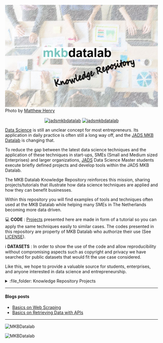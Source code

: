 ![image](https://github.com/MKB-Datalab/mkbdatalab_knowledge_repository_main/blob/master/images/repository_readme_image_v01.JPG)
Photo by [Matthew Henry](https://burst.shopify.com/@matthew_henry)

<p align="center">
<a href="https://www.linkedin.com/company/jadsmkbdatalab/" target="blank"><img align="center" src="https://img.shields.io/badge/-LinkedIn-039BE5?style=for-the-badge&logo=Linkedin&logoColor=white&link=https://www.linkedin.com/in/mgrootendorst/" alt="jadsmkbdatalab"/></a>
<a href="https://twitter.com/jadsmkbdatalab" target="blank"><img align="center" src="https://img.shields.io/badge/-Twitter-A7C0FF?style=for-the-badge&logo=Twitter&logoColor=white&link=https://twitter.com/jadsmkbdatalab" alt="jadsmkbdatalab"/></a>

</p>

[Data Science](https://en.wikipedia.org/wiki/Data_science) is still an unclear concept for most entrepreneurs. Its application in daily practice is often still a long way off, 
and the [JADS MKB Datalab](https://jadsmkbdatalab.nl/over-ons/) is changing that. 

To reduce the gap between the latest data science techniques and the application of these techniques in start-ups, SMEs (Small and Medium sized Enterprises) and larger organizations, 
[JADS](https://www.jads.nl/) Data Science Master students execute briefly defined projects and develop tools within the JADS MKB Datalab.

The MKB Datalab Knowledge Repository reinforces this mission, sharing projects/tutorials that illustrate how data science techniques are applied and how they can benefit businesses.

Within this repository you will find examples of tools and techniques often used at the MKB Datalab while helping many SMEs in The Netherlands becoming more data driven.

:computer: **CODE** : [Projects](https://github.com/MKB-Datalab/mkbdatalab_knowledge_repository_projects/tree/master) presented here are made in form of a tutorial so you can apply 
the same techniques easily to similar cases. The codes presented in this repository are property of MKB Datalab who authorize their use 
(See [LICENSE](https://github.com/MKB-Datalab/mkbdatalab_knowledge_repository_main/blob/master/LICENSE.md)).

:information_source: **DATASETS** : In order to show the use of the code and allow reproducibility without compromising aspects such as copyright and privacy we have searched 
for public datasets that would fit the use case considered.

Like this, we hope to provide a valuable source for students, enterprises, and anyone interested in data science and entrepreneurship.


<details>
<summary> :file_folder: Knowledge Repository Projects</summary>
  
 
  
| Project | Tags |
| --- | --- |
| [**Basics on Web scraping**](https://github.com/MKB-Datalab/basics_web_scraping) | <img src="https://img.shields.io/badge/-Web%20Scraping -blueviolet"> <img src="https://img.shields.io/badge/-Python-blue"> |
| [**Basics on Retrieving Data with APIs**](https://github.com/MKB-Datalab/retrieving-data-with-apis) | <img src="https://img.shields.io/badge/-%20API -blueviolet"> <img src="https://img.shields.io/badge/-Python-blue"> |
| [**Time Series Analysis and Forecasting with SARIMAX and Facebook Prophet models: An Intro**](https://github.com/MKB-Datalab/time-series-analysis-with-SARIMAX-and-Prophet) | <img src="https://img.shields.io/badge/-%20Forecasting -yellow"> <img src="https://img.shields.io/badge/-%20ARIMA -yellow"> <img src="https://img.shields.io/badge/-%20statsmodel -yellowgreen"> <img src="https://img.shields.io/badge/-%20FacebookProphet -yellow">  <img src="https://img.shields.io/badge/-Python-blue"> |

</details>  

----

#### Blogs posts
<!-- BLOG-POST-LIST:START -->
- [Basics on Web Scraping](https://jadsmkbdatalab.nl/web-scraping/)
- [Basics on Retrieving Data with APIs](https://jadsmkbdatalab.nl/retrieving-data-with-apis-an-intro/)

<!-- BLOG-POST-LIST:END -->

----

<img src="https://github-readme-stats.vercel.app/api?username=MKBDatalab&show_icons=true" alt=MKBDatalab />
<p align="left"> <img src="https://komarev.com/ghpvc/?username=MKBDatalab" alt="MKBDatalab" /> </p>


